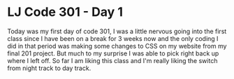 # LJ Code 301 - Day 1
Today was my first day of code 301, I was a little nervous going into the first class since I have been on a break for 3 weeks now and the only coding I did in that period was making some changes to CSS on my website from my final 201 project. But much to my surprise I was able to pick right back up where I left off. So far I am liking this class and I'm really liking the switch from night track to day track.
